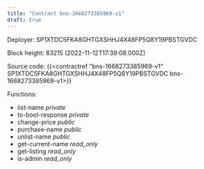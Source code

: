 ```yaml
---
title: "Contract bns-1668273385969-v1"
draft: true
---
```

Deployer: SP1XTDC5FKA8GHTGXSHHJ4X48FP5Q8Y19PBSTGVDC


 



Block height: 83215 (2022-11-12T17:39:08.000Z)

Source code: {{<contractref "bns-1668273385969-v1" SP1XTDC5FKA8GHTGXSHHJ4X48FP5Q8Y19PBSTGVDC bns-1668273385969-v1>}}

Functions:

* list-name _private_
* to-bool-response _private_
* change-price _public_
* purchase-name _public_
* unlist-name _public_
* get-current-name _read_only_
* get-listing _read_only_
* is-admin _read_only_
